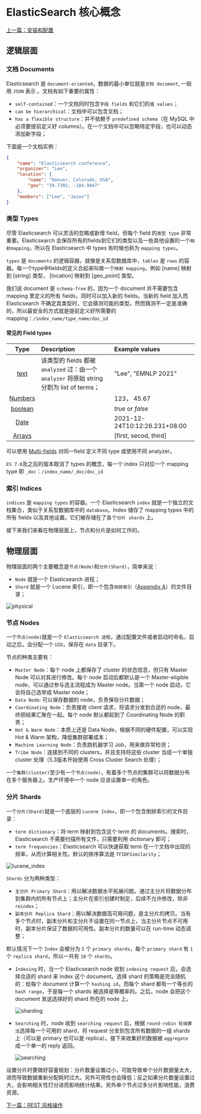 # ElasticSearch 核心概念

[上一篇：安装和配置](/notes/install_es.md)

## 逻辑层面

### 文档 Documents
Elasticsearch 是 `document-oriented`，数据的最小单位就是`文档 document`, 一般用 `JSON` 表示 。文档有如下重要的属性：
- `self-contained`：一个文档同时包含`字段 fields` 和它们的`值 values`； 
- `can be hierarchical`：文档中可以包含文档；
- `has a flexible structure`：并不依赖于 `predefined schema`（在 MySQL 中必须要提前定义好 columns）。在一个文档中可以忽略特定字段，也可以动态添加新字段；

下面是一个文档实例：
```json
{
    "name": "Elasticsearch conference",
    "organizer": "Lee",
    "location": {
        "name": "Denver, Colorado, USA",
        "geo": "39.7392, -104.9847"
    },
    "members": ["Lee", "Jason"]
}
```

### 类型 Types

尽管 Elasticsearch 可以灵活的忽略或新增 field，但每个 field 的`类型 type` 非常重要。Elasticsearch 会保存所有的fields到它们的类型以及一些其他设置的一个`映射mapping`，所以在 Elasticsearch 中 types 有时候也称为 `mapping types`。

`types` 是 `documents` 的逻辑容器，就像是关系型数据库中，`tables` 是 `rows` 的容器。每一个type中fields的定义合起来叫做一个`映射 mapping`，例如 [name] 映射到 [string] 类型， [location] 映射到 [geo_point] 类型。

我们说 document 是 `schema-free` 的，因为一个 document 并不需要包含 mapping 里定义的所有 fields，同时可以加入新的 fields。当新的 field 加入而 Elasticsearch 不确定其类型时，它会猜测可能的类型。然而猜测不一定是准确的，所以最安全的方式就是提前定义好所需要的 mapping：`/index_name/type_name/doc_id`

#### 常见的 Field types

| Type | Description | Example values |
|:-:|:-|:-|
| [text](https://www.elastic.co/guide/en/elasticsearch/reference/current/text.html) | 该类型的 fields 都被 `analyzed` 过：由一个 `analyzer` 将原始 string 分割为 list of terms； | "Lee", "EMNLP 2021" |
| [Numbers](https://www.elastic.co/guide/en/elasticsearch/reference/current/number.html) | | 123， 45.67 |
| [boolean](https://www.elastic.co/guide/en/elasticsearch/reference/current/boolean.html) |  | *true* or *false* |
| [Date](https://www.elastic.co/guide/en/elasticsearch/reference/current/date.html) |  | 2021-12-24T10:12:26.231+08:00 |
| [Arrays](https://www.elastic.co/guide/en/elasticsearch/reference/current/array.html) | | [first, secod, third] |

可以使用 [Multi-fields](https://www.elastic.co/guide/en/elasticsearch/reference/current/multi-fields.html) 对同一field 定义不同 type 或使用不同 analyzer。

`ES 7.0`及之后的版本取消了 types 的概念，每一个 index 只对应一个 mapping type 即 `_doc`：`/index_name/_doc/doc_id`

### 索引 Indices
`indices` 是 `mapping types` 的容器。一个 Elasticsearch `index` 就是一个独立的文档集合，类似于关系型数据库中的 `database`。Index 储存了 mapping types 中的所有 fields 以及其他设置。它们被存储在了各个`分片 shards` 上。

接下来我们来看在物理层面上，节点和分片是如何工作的。

## 物理层面

物理层面的两个主要概念是`节点(Node)`和`分片(Shard)`，简单来说：
- `Node` 就是一个 Elasticsearch 进程；
- `Shard` 就是一个 Lucene 索引，即一个包含`倒排索引`（[Appendix A](/notes/appendix_a.md)）的文件目录；

![physical](/figures/nodes-shards.png)

### 节点 Nodes
一个`节点(node)`就是一个 `Elasticsearch 进程`，通过配置文件或者启动时命名，启动之后，会分配一个 `UID`，保存在 `data` 目录下。

节点的种类主要有：
- `Master Node`：每个 node 上都保存了 cluster 的状态信息，但只有 Master Node 可以对其进行修改。每个 node 启动后都默认是一个 Master-eligible node，可以通过参与选主流程成为 Master node。当第一个 node 启动，它会将自己选举成 Master node；
- `Data Node`: 可以保存数据的 node，负责保存分片数据；
- `Coordinating Node`：负责接收 client 请求，将请求分发到合适的 node，最终把结果汇聚在一起。每个 node 默认都起到了 Coordinating Node 的职责；
- `Hot & Warm Node`：本质上还是 Data Node，根据不同的硬件配置，可以实现 Hot & Warm 架构，降低集群部署成本；
- `Machine Learning Node`：负责跑机器学习 Job，用来做异常检测；
- `Tribe Node`：连接到不同的 clusters，并且支持将这些 cluster 当成一个单独 cluster 处理（5.3版本开始使用 Cross Cluster Search 处理）；

一个`集群(cluster)`至少有一个`节点(node)`，有着多个节点的集群可以将数据分布在多个服务器上。生产环境中一个 node 应该设置单一的角色。

### 分片 Shards
一个`分片(Shard)`就是一个底层的 `Lucene Index`，即一个包含倒排索引的文件目录：
- `term dictionary`：将 term 映射到包含这个 term 的 documents。搜索时，Elasticsearch 不需要扫描所有文件，只需要利用 dictionary 即可；
- `term frequencies`：Elasticsearch 可以快速获取 term 在一个文档中出现的频率，从而计算相关性。默认的排序算法是 `TFIDFSimilarity`；

![lucene_index](/figures/lucene_index.png)

`Shards` 分为两种类型：
- `主分片 Primary Shard`：用以解决数据水平拓展问题。通过主分片将数据分布到集群内的所有节点上；主分片在索引创建时制定，后续不允许修改，除非 `reindex`；
- `副本分片 Replica Shard`：用以解决数据高可用问题，是主分片的拷贝。当有多个节点时，副本分片和主分片不设置在同一节点上，当主分片节点不可用时，副本分片保证了数据的可用性。副本分片的数量可以在 run-time 动态调整；

默认情况下一个 `Index` 会被分为 `5` 个 `primary shards`，每个 `primary shard` 有 `1` 个 `replica shard`，所以一共有 `10` 个 `shards`。

- `Indexing` 时，当一个 Elasticsearch node 收到 `indexing request` 后，会选择合适的 shard 来 index 这个 document。选择 shard 的策略是完全随机的：给每个 document 计算一个 `hashing id`，而每个 shard 都有一个等长的 `hash range`，于是每一个 shards 被选择是等概率的。之后，node 会把这个 document 发送选择好的 shard 所在的 node 上。

    ![sharding](/figures/indexing-shards.png)

- `Searching` 时，node 收到 `searching request` 后，根据 `round-robin 轮询算法`选择每一个可用的 shard，将 request 分发到包含所有数据的一组 shards 上（可以是 primary 也可以是 replica）。接下来收集好的数据被 `aggregate` 成一个单一的 reply 返回。

    ![searching](/figures/searching-shards.png)

设置分片时要做好容量规划：分片数量设置过小，可能导致单个分片数据量太大，进而导致数据重新分配耗时过大。另外可用性也会降低；反之如果分片数量设置过大，会影响相关性打分进而影响统计结果。另外单个节点过多分片影响性能，浪费资源。

[下一篇：REST 风格操作](/notes/restful_api.md)